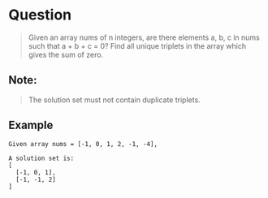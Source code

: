 # Question

> Given an array nums of n integers, are there elements a, b, c in nums such that a + b + c = 0? Find all unique triplets in the array which gives the sum of zero.

## Note:

> The solution set must not contain duplicate triplets.

## Example

```
Given array nums = [-1, 0, 1, 2, -1, -4],

A solution set is:
[
  [-1, 0, 1],
  [-1, -1, 2]
]
```
